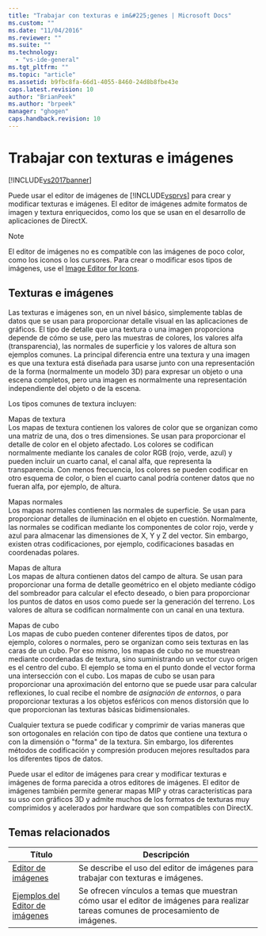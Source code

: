 ```yaml
---
title: "Trabajar con texturas e im&#225;genes | Microsoft Docs"
ms.custom: ""
ms.date: "11/04/2016"
ms.reviewer: ""
ms.suite: ""
ms.technology: 
  - "vs-ide-general"
ms.tgt_pltfrm: ""
ms.topic: "article"
ms.assetid: b9fbc8fa-66d1-4055-8460-24d8b8fbe43e
caps.latest.revision: 10
author: "BrianPeek"
ms.author: "brpeek"
manager: "ghogen"
caps.handback.revision: 10
---
```

# Trabajar con texturas e im&#225;genes
[!INCLUDE[vs2017banner](../code-quality/includes/vs2017banner.md)]

Puede usar el editor de imágenes de [!INCLUDE[vsprvs](../code-quality/includes/vsprvs_md.md)] para crear y modificar texturas e imágenes. El editor de imágenes admite formatos de imagen y textura enriquecidos, como los que se usan en el desarrollo de aplicaciones de DirectX.  
  
> [!NOTE]
>  El editor de imágenes no es compatible con las imágenes de poco color, como los iconos o los cursores. Para crear o modificar esos tipos de imágenes, use el [Image Editor for Icons](/visual-cpp/windows/image-editor-for-icons).  
  
## Texturas e imágenes  
 Las texturas e imágenes son, en un nivel básico, simplemente tablas de datos que se usan para proporcionar detalle visual en las aplicaciones de gráficos. El tipo de detalle que una textura o una imagen proporciona depende de cómo se use, pero las muestras de colores, los valores alfa \(transparencia\), las normales de superficie y los valores de altura son ejemplos comunes. La principal diferencia entre una textura y una imagen es que una textura está diseñada para usarse junto con una representación de la forma \(normalmente un modelo 3D\) para expresar un objeto o una escena completos, pero una imagen es normalmente una representación independiente del objeto o de la escena.  
  
 Los tipos comunes de textura incluyen:  
  
 Mapas de textura  
 Los mapas de textura contienen los valores de color que se organizan como una matriz de una, dos o tres dimensiones. Se usan para proporcionar el detalle de color en el objeto afectado. Los colores se codifican normalmente mediante los canales de color RGB \(rojo, verde, azul\) y pueden incluir un cuarto canal, el canal alfa, que representa la transparencia. Con menos frecuencia, los colores se pueden codificar en otro esquema de color, o bien el cuarto canal podría contener datos que no fueran alfa, por ejemplo, de altura.  
  
 Mapas normales  
 Los mapas normales contienen las normales de superficie. Se usan para proporcionar detalles de iluminación en el objeto en cuestión. Normalmente, las normales se codifican mediante los componentes de color rojo, verde y azul para almacenar las dimensiones de X, Y y Z del vector. Sin embargo, existen otras codificaciones, por ejemplo, codificaciones basadas en coordenadas polares.  
  
 Mapas de altura  
 Los mapas de altura contienen datos del campo de altura. Se usan para proporcionar una forma de detalle geométrico en el objeto mediante código del sombreador para calcular el efecto deseado, o bien para proporcionar los puntos de datos en usos como puede ser la generación del terreno. Los valores de altura se codifican normalmente con un canal en una textura.  
  
 Mapas de cubo  
 Los mapas de cubo pueden contener diferentes tipos de datos, por ejemplo, colores o normales, pero se organizan como seis texturas en las caras de un cubo. Por eso mismo, los mapas de cubo no se muestrean mediante coordenadas de textura, sino suministrando un vector cuyo origen es el centro del cubo. El ejemplo se toma en el punto donde el vector forma una intersección con el cubo. Los mapas de cubo se usan para proporcionar una aproximación del entorno que se puede usar para calcular reflexiones, lo cual recibe el nombre de *asignación de entornos*, o para proporcionar texturas a los objetos esféricos con menos distorsión que lo que proporcionan las texturas básicas bidimensionales.  
  
 Cualquier textura se puede codificar y comprimir de varias maneras que son ortogonales en relación con tipo de datos que contiene una textura o con la dimensión o "forma" de la textura. Sin embargo, los diferentes métodos de codificación y compresión producen mejores resultados para los diferentes tipos de datos.  
  
 Puede usar el editor de imágenes para crear y modificar texturas e imágenes de forma parecida a otros editores de imágenes. El editor de imágenes también permite generar mapas MIP y otras características para su uso con gráficos 3D y admite muchos de los formatos de texturas muy comprimidos y acelerados por hardware que son compatibles con DirectX.  
  
## Temas relacionados  
  
|Título|Descripción|  
|------------|-----------------|  
|[Editor de imágenes](../designers/image-editor.md)|Se describe el uso del editor de imágenes para trabajar con texturas e imágenes.|  
|[Ejemplos del Editor de imágenes](../designers/image-editor-examples.md)|Se ofrecen vínculos a temas que muestran cómo usar el editor de imágenes para realizar tareas comunes de procesamiento de imágenes.|